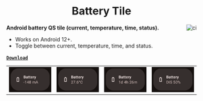 <h1 align="center">Battery Tile</h1>

<a href="https://github.com/pgaskin/batterytile/actions/workflows/ci.yml"><img align="right" src="https://github.com/pgaskin/batterytile/actions/workflows/ci.yml/badge.svg" alt="ci"></a>

**Android battery QS tile (current, temperature, time, status).**

- Works on Android 12+.
- Toggle between current, temperature, time, and status.

[**`Download`**](https://github.com/pgaskin/batterytile/releases/latest)

<table><tbody><tr>
<td><img src="app/screenshot/0.png"></td>
<td><img src="app/screenshot/1.png"></td>
<td><img src="app/screenshot/2.png"></td>
<td><img src="app/screenshot/3.png"></td>
</tr></tbody></table>
